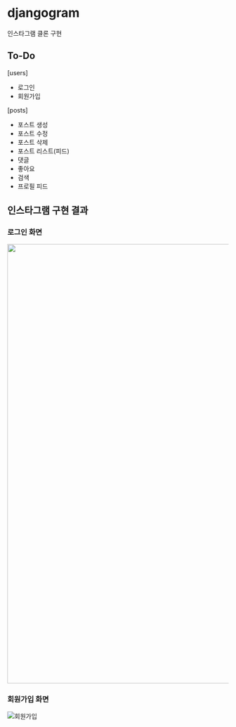 # djangogram
인스타그램 클론 구현


## To-Do
[users]
- 로그인
- 회원가입

[posts]
- 포스트 생성
- 포스트 수정
- 포스트 삭제
- 포스트 리스트(피드)
- 댓글
- 좋아요
- 검색
- 프로필 피드

## 인스타그램 구현 결과

### 로그인 화면
<img src="https://user-images.githubusercontent.com/68969252/91634748-b3d91e00-ea2d-11ea-8d3b-6c9e2275b7e6.PNG" width="1000">

### 회원가입 화면
![회원가입](https://user-images.githubusercontent.com/68969252/91634792-13372e00-ea2e-11ea-807d-17ac059477e9.PNG)
